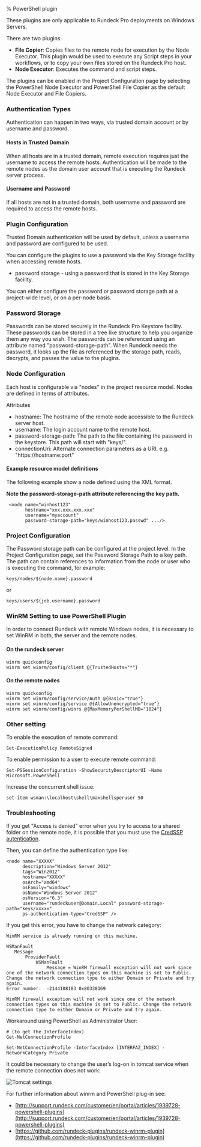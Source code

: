 % PowerShell plugin

<!---
Original: 
http://support.rundeck.com/customer/en/portal/articles/1939728-powershell-plugins)
--->

These plugins are only applicable to Rundeck Pro deployments on Windows Servers. 

There are two plugins:

* **File Copier**: Copies files to the remote node for execution by the Node Executor. This plugin would be used to execute any Script steps in your workflows, or to copy your own files stored on the Rundeck Pro host.
* **Node Executor**: Executes the command and script steps.

The plugins can be enabled in the Project Configuration page by selecting the PowerShell Node Executor and PowerShell File Copier as the default Node Executor and File Copiers.

### Authentication Types

Authentication can happen in two ways, via trusted domain account or by username and password.

#### Hosts in Trusted Domain

When all hosts are in a trusted domain, remote execution requires just the username to access the remote hosts. Authentication will be made to the remote nodes as the domain user account that is executing the Rundeck server process. 

#### Username and Password

If all hosts are not in a trusted domain, both username and password are required to access the remote hosts.

### Plugin Configuration

Trusted Domain authentication will be used by default, unless a username and password are configured to be used.

You can configure the plugins to use a password via the Key Storage facility when accessing remote hosts.

* password storage - using a password that is stored in the Key Storage facility.

You can either configure the password or password storage path at a project-wide level, or on a per-node basis.
 
### Password Storage

Passwords can be stored securely in the Rundeck Pro Keystore facility. These passwords can be stored in a tree like structure to help you organize them any way you wish. The passwords can be referenced using an attribute named "password-storage-path". When Rundeck needs the password, it looks up the file as referenced by the storage path, reads, decrypts, and passes the value to the plugins.
 
### Node Configuration

Each host is configurable via "nodes" in the project resource model. Nodes are defined in terms of attributes. 

Attributes

* hostname: The hostname of the remote node accessible to the Rundeck server host.
* username: The login account name to the remote host.
* password-storage-path: The path to the file containing the password in the keystore. This path will start with "keys/".
* connectionUri: Alternate connection parameters as a URI. e.g. "https://hostname:port"

#### Example resource model definitions

The following example show a node defined using the XML format.
 
**Note the password-storage-path attribute referencing the key path.**

```
 <node name="winhost123" 
       hostname="xxx.xxx.xxx.xxx" 
       username="myaccount" 
       password-storage-path="keys/winhost123.passwd" .../>
```

### Project Configuration

The Password storage path can be configured at the project level.  In the Project Configuration page, set the Password Storage Path to a key path.  The path can contain references to information from the node or user who is executing the command, for example:

```
keys/nodes/${node.name}.password
```

or

```
keys/users/${job.username}.password
```

### WinRM Setting to use PowerShell Plugin

In order to connect Rundeck with remote Windows nodes, it is necessary to set WinRM in both, the server and the remote nodes.

#### On the rundeck server

```
winrm quickconfig
winrm set winrm/config/client @{TrustedHosts="*"}
```

#### On the remote nodes

```
winrm quickconfig
​winrm set winrm/config/service/Auth @{Basic="true"}
winrm set winrm/config/service @{AllowUnencrypted="true"}
winrm set winrm/config/winrs @{MaxMemoryPerShellMB="1024"}
``` 

### Other setting 

To enable the execution of remote command:

```
Set-ExecutionPolicy RemoteSigned
```

To enable permission to a user to execute remote command:

```
Set-PSSessionConfiguration -ShowSecurityDescriptorUI -Name Microsoft.PowerShell
``` 

Increase the concurrent shell issue:

```
set-item wsman:\localhost\shell\maxshellsperuser 50 
```

### Troubleshooting

If you get "Access is denied" error when you try to access to a shared folder on the remote node, it is possible that you must use the [CredSSP autentication](http://support.rundeck.com/customer/portal/articles/2522223-enable-credssp-authentication-windows).

Then, you can define the authentication type like:

```
<node name="XXXXX" 
      description="Windows Server 2012" 
      tags="Win2012" 
      hostname="XXXXX" 
      osArch="amd64" 
      osFamily="windows" 
      osName="Windows Server 2012" 
      osVersion="6.3" 
      username="rundeckuser@Domain.Local" password-storage-path="keys/xxxxx" 
      ps-authentication-type="CredSSP" />
```

If you get  this error, you have to change the network category:

```
WinRM service is already running on this machine.

WSManFault
   Message
       ProviderFault
           WSManFault
               Message = WinRM firewall exception will not work since one of the network connection types on this machine is set to Public. Change the network connection type to either Domain or Private and try again.
Error number:  -2144108183 0x80338169

WinRM firewall exception will not work since one of the network connection types on this machine is set to Public. Change the network connection type to either Domain or Private and try again.
```

Workaround using PowerShell as Administrator User:

```
# (to get the InterfaceIndex)
Get-NetConnectionProfile

Set-NetConnectionProfile -InterfaceIndex [INTERFAZ_INDEX] -NetworkCategory Private
```

It could be necessary to change the user’s log-on in tomcat service when the remote connection does not work:

![Tomcat settings](../../figures/powershell-troubleshooting.png)


For further information about winrm and PowerShell plug-in see:

* [http://support.rundeck.com/customer/en/portal/articles/1939728-powershell-plugins](http://support.rundeck.com/customer/en/portal/articles/1939728-powershell-plugins)
* [https://github.com/rundeck-plugins/rundeck-winrm-plugin](https://github.com/rundeck-plugins/rundeck-winrm-plugin)

